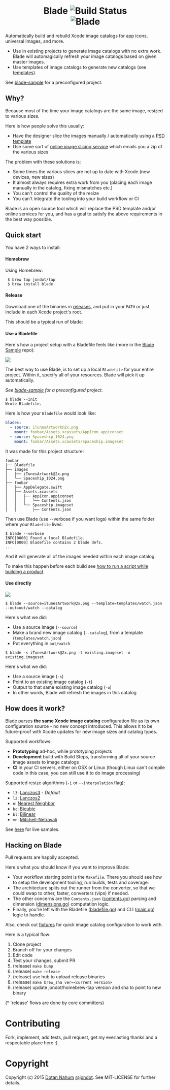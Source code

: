 <h1 align="center">
  Blade
  <img src="https://travis-ci.org/jondot/blade.svg?branch=master" alt="Build Status" />
  <br/>
  <img src="docs/blade-s.png" alt="Blade" />
</h1>

Automatically build and rebuild Xcode image catalogs for app icons, universal images, and more.




* Use in existing projects to generate image catalogs with no extra work. Blade will automagically refresh your image catalogs based on given master images.
* Use templates of image catalogs to generate new catalogs (see [templates](templates/)).

See [blade-sample](https://github.com/jondot/blade-sample) for a preconfigured project.


## Why?

Because most of the time your image catalogs are the same image, resized to various sizes.

Here is how people solve this usually:

* Have the designer slice the images manually / automatically using a [PSD template](http://appicontemplate.com/)
* Use some sort of [online image slicing service](http://makeappicon.com/) which emails you a zip of the various sizes

The problem with these solutions is:

* Some times the various slices are not up to date with Xcode (new devices, new sizes)
* It almost always requires extra work from you (placing each image manually in the catalog, fixing mismatches etc.)
* You can't control the quality of the resize
* You can't integrate the tooling into your build workflow or CI

Blade is an open source tool which will replace the PSD template and/or online services for you, and has a goal to satisfy the above requirements in the best way possible.


## Quick start

You have 2 ways to install:

#### Homebrew

Using Homebrew:

```
 $ brew tap jondot/tap
 $ brew install blade
```

#### Release

Download one of the binaries in [releases](https://github.com/jondot/blade/releases), and put in your `PATH` or just include in each Xcode project's root.



This should be a typical run of blade:



#### Use a Bladefile

Here's how a project setup with a Bladefile feels like (more in the [Blade Sample](https://github.com/jondot/blade-sample) repo): 

![](docs/blade-walkthrough.gif)


The best way to use Blade, is to set up a local `Bladefile` for your entire project. Within it, specify all of your resources. Blade will pick it up automatically.

_See [blade-sample](https://github.com/jondot/blade-sample) for a preconfigured project._

```
$ blade --init
Wrote Bladefile.
```
Here is how your `Bladefile` would look like:

```yaml
blades:
  - source: iTunesArtwork@2x.png
    mount: foobar/Assets.xcassets/AppIcon.appiconset
  - source: Spaceship_1024.png
    mount: foobar/Assets.xcassets/Spaceship.imageset
```

It was made for this project structure:

```
foobar
├── Bladefile
├── images
│   ├── iTunesArtwork@2x.png
│   └── Spaceship_1024.png
├── foobar
│   ├── AppDelegate.swift
│   ├── Assets.xcassets
│   │   ├── AppIcon.appiconset
│   │   │   └── Contents.json
│   │   └── Spaceship.imageset
│   │       ├── Contents.json
```

Then use Blade (use --verbose if you want logs) within the same folder where your `Bladefile` lives:

```
$ blade --verbose
INFO[0000] Found a local Bladefile.
INFO[0000] Bladefile contains 2 blade defs.
...
```

And it will generate all of the images needed within each image catalog.

To make this happen before each build see [how to run a script while building a product](https://developer.apple.com/library/ios/recipes/xcode_help-project_editor/Articles/AddingaRunScriptBuildPhase.html)




#### Use directly


![](docs/blade.gif)


```
$ blade --source=iTunesArtwork@2x.png --template=templates/watch.json --out=out/watch --catalog
```

Here's what we did:

* Use a source image (`--source`)
* Make a brand new image catalog (`--catalog`), from a template (`templates/watch.json`)
* Put everything in `out/watch`


```
$ blade -s iTunesArtwork@2x.png -t existing.imageset -o existing.imageset
```

Here's what we did:

* Use a source image (`-s`)
* Point to an existing image catalog (`-t`)
* Output to that same existing image catalog (`-o`)
* In other words, Blade will refresh the images in this catalog



## How does it work?


Blade parses __the same Xcode image catalog__ configuration file as its own configuration source - no new concept introduced. This allows it to be future-proof with Xcode updates for new image sizes and catalog types.


Supported workflows:

* __Prototyping__ ad-hoc, while prototyping projects
* __Development__ build with Build Steps, transforming all of your source image assets to image catalogs
* __CI__ in your CI servers, either on OSX or Linux (though Linux can't compile code in this case, you can still use it to do image processing)


Supported resize algorithms (`-i` or `--interpolation` flag):

* `l3`: [Lanczos3](https://en.wikipedia.org/wiki/Lanczos_resampling) - _Default_
* `l2`: [Lanczos2](https://en.wikipedia.org/wiki/Lanczos_resampling)
* `n`:  [Nearest Neighbor](https://en.wikipedia.org/wiki/Nearest-neighbor_interpolation)
* `bc`: [Bicubic](https://en.wikipedia.org/wiki/Bicubic_interpolation)
* `bl`: [Bilinear](https://en.wikipedia.org/wiki/Bilinear_interpolation)
* `mn`: [Mitchell-Netravali](https://de.wikipedia.org/wiki/Mitchell-Netravali-Filter)

See [here](https://github.com/nfnt/resize) for live samples.




## Hacking on Blade

Pull requests are happily accepted.

Here's what you should know if you want to improve Blade:

* Your workflow starting point is the `Makefile`. There you should see how to setup the development tooling, run builds, tests and coverage.
* The architecture splits out the runner from the converter, so that we could swap to other, faster, converters (vips) if needed.
* The other concerns are the `Contents.json` ([contents.go](contents.go)) parsing and dimension ([dimensions.go](dimensions.go)) computation logic.
* Finally, you're left with the Bladefile ([bladefile.go](bladefile.go)) and CLI ([main.go](main.go)) logic to handle.

Also, check out [fixtures](fixtures) for quick image catalog configuration to work with.

Here is a typical flow:

1. Clone project
2. Branch off for your changes
3. Edit code
4. Test your changes, submit PR
5. (release) `make bump`
6. (release) `make release`
7. (release) use hub to upload release binaries
8. (release) `make brew_sha ver=<current version>`
8. (release) update jondot/homebrew-tap version and sha to point to new binary

(* 'release' flows are done by core committers)



# Contributing

Fork, implement, add tests, pull request, get my everlasting thanks and a respectable place here :).


# Copyright

Copyright (c) 2015 [Dotan Nahum](http://gplus.to/dotan) [@jondot](http://twitter.com/jondot). See MIT-LICENSE for further details.



